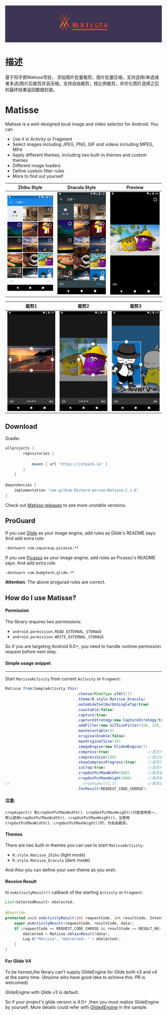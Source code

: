 ![Image](/image/banner.png)

# 描述
基于知乎原Matisse项目， 添加图片批量裁剪，图片批量压缩，支持选择(单选或者多选)图片后裁剪并且压缩，支持自由裁剪，按比例裁剪，并优化图片选择之后的最终结果返回数据封装。

# Matisse
Matisse is a well-designed local image and video selector for Android. You can
- Use it in Activity or Fragment
- Select images including JPEG, PNG, GIF and videos including MPEG, MP4
- Apply different themes, including two built-in themes and custom themes
- Different image loaders
- Define custom filter rules
- More to find out yourself

| Zhihu Style                    | Dracula Style                     | Preview                          |
|:------------------------------:|:---------------------------------:|:--------------------------------:|
|![](image/screenshot_zhihu.png) | ![](image/screenshot_dracula.png) | ![](image/screenshot_preview.png)|

| 裁剪1                           | 裁剪2                              | 裁剪3                            |
|:------------------------------:|:---------------------------------:|:--------------------------------:|
|![](image/crop1.png) | ![](image/crop2.png) | ![](image/crop3.png)|

## Download
Gradle:

```groovy
allprojects {
		repositories {
			...
			maven { url 'https://jitpack.io' }
		}
	}

dependencies {
    implementation 'com.github.Richard-person:Matisse:1.1.0'
}
```

Check out [Matisse releases](https://github.com/Richard-person/Matisse/releases) to see more unstable versions.

## ProGuard
If you use [Glide](https://github.com/bumptech/glide) as your image engine, add rules as Glide's README says.
And add extra rule:
```pro
-dontwarn com.squareup.picasso.**
```

If you use [Picasso](https://github.com/square/picasso) as your image engine, add rules as Picasso's README says.
And add extra rule:
```pro
-dontwarn com.bumptech.glide.**
```
**Attention**: The above progurad rules are correct.

## How do I use Matisse?
#### Permission
The library requires two permissions:
- `android.permission.READ_EXTERNAL_STORAGE`
- `android.permission.WRITE_EXTERNAL_STORAGE`

So if you are targeting Android 6.0+, you need to handle runtime permission request before next step.

#### Simple usage snippet
------
Start `MatisseActivity` from current `Activity` or `Fragment`:

```java
Matisse.from(SampleActivity.this)
                                .choose(MimeType.ofAll())
                                .theme(R.style.Matisse_Dracula)
                                .autoHideToolbarOnSingleTap(true)
                                .countable(false)
                                .capture(true)
                                .captureStrategy(new CaptureStrategy(true, "com.zhihu.matisse.sample.provider", "test"))
                                .addFilter(new GifSizeFilter(320, 320, 5 * Filter.K * Filter.K))
                                .maxSelectable(8)
                                .originalEnable(false)
                                .maxOriginalSize(10)
                                .imageEngine(new Glide4Engine())
                                .compress(true)                 //是否开启压缩（只支持图片）
                                .compressSize(100)              //超过多少KB才压缩图片
                                .showCompressProgress(true)     //是否开启图片压缩等待提示
                                .isCrop(true)                   //是否开启裁剪
                                .cropOutPutMaxWidth(800)        //裁剪输出最大宽度，单位：px
                                .cropOutPutMaxHeight(800)       //裁剪输出最大高度，单位：px
//                                .cropAspect(1,1)              //裁剪比例
                                .forResult(REQUEST_CODE_CHOOSE);
```

#### 注意:
    cropAspect() 和cropOutPutMaxWidth()、cropOutPutMaxHeight()只能使用其一，默认使用cropOutPutMaxWidth()、cropOutPutMaxHeight()，当使用cropOutPutMaxWidth()、cropOutPutMaxHeight()时，为自由裁剪。


#### Themes
There are two built-in themes you can use to start `MatisseActivity`:
- `R.style.Matisse_Zhihu` (light mode)
- `R.style.Matisse_Dracula` (dark mode)

And Also you can define your own theme as you wish.

#### Receive Result
In `onActivityResult()` callback of the starting `Activity` or `Fragment`:

```java
List<SelectedResult> mSelected;

@Override
protected void onActivityResult(int requestCode, int resultCode, Intent data) {
    super.onActivityResult(requestCode, resultCode, data);
    if (requestCode == REQUEST_CODE_CHOOSE && resultCode == RESULT_OK) {
        mSelected = Matisse.obtainResult(data);
        Log.d("Matisse", "mSelected: " + mSelected);
    }
}
```

#### For Glide V4

To be honest,the library can't supply GlideEngine for Glide both v3 and v4 at the same time. (Anyone who
 have good idea to achieve this. PR is welcomed)

GlideEngine with Glide v3 is default.

So if your project's glide version is 4.0+ ,then you must realize GlideEngine by yourself. More details
could refer with [Glide4Engine](https://github.com/zhihu/Matisse/blob/master/sample/src/main/java/com/zhihu/matisse/sample/Glide4Engine.java) in the sample.

